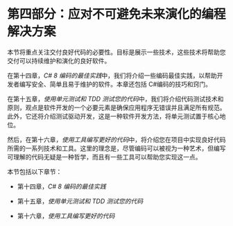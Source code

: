 # 第四部分：应对不可避免未来演化的编程解决方案

本节将重点关注交付良好代码的必要性。目标是展示一些技术，这些技术将帮助您交付可以持续维护和演化的良好软件。

在第十四章，*C# 8 编码的最佳实践*中，我们将介绍一些编码最佳实践，以帮助开发者编写安全、简单且易于维护的软件。本章还包括 C#编码的技巧和窍门。

在第十五章，*使用单元测试和 TDD 测试您的代码*中，我们将介绍代码测试技术和原则，观点是软件开发的一个必要元素是确保应用程序无错误并且满足所有规范。此外，它还将介绍测试驱动开发，这是一种软件开发方法，将单元测试置于核心地位。

然后，在第十六章，*使用工具编写更好的代码*中，将介绍您在项目中实现良好代码所需的一系列技术和工具。这里的理念是，尽管编码可以被视为一种艺术，但编写可理解的代码无疑是一种哲学，而且有一些工具可以帮助您实现这一点。

本节包括以下章节：

+   第十四章，*C# 8 编码的最佳实践*

+   第十五章，*使用单元测试和 TDD 测试您的代码*

+   第十六章，*使用工具编写更好的代码*
